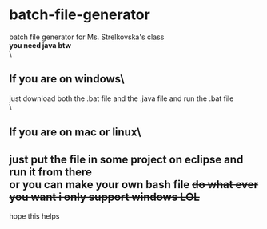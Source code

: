 # batch-file-generator
batch file generator for Ms. Strelkovska's class\
**you need java btw**\
\
## If you are on windows\
just download both the .bat file and the .java file and run the .bat file\
\
## If you are on mac or linux\
just put the file in some project on eclipse and run it from there\
or you can make your own bash file
~~do what ever you want i only support windows LOL~~
---
hope this helps
